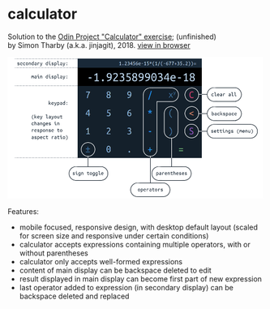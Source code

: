 # calculator

Solution to the [Odin Project "Calculator" exercise](https://www.theodinproject.com/courses/web-development-101/lessons/calculator); (unfinished)  
by Simon Tharby (a.k.a. jinjagit), 2018.
[view in browser](https://jinjagit.github.io/calculator/)  

![layout of calculator](img/calcOverview.png)  

Features:  

* mobile focused, responsive design, with desktop default layout (scaled for screen size and responsive under certain conditions)
* calculator accepts expressions containing multiple operators, with or without parentheses
* calculator only accepts well-formed expressions
* content of main display can be backspace deleted to edit
* result displayed in main display can become first part of new expression
* last operator added to expression (in secondary display) can be backspace deleted and replaced
